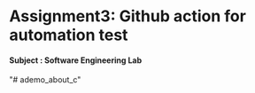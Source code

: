 # Assignment3: Github action for automation test
#### Subject : Software Engineering Lab
"# ademo_about_c" 
